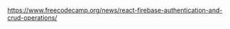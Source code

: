 <!-- FIREBASE -->
https://www.freecodecamp.org/news/react-firebase-authentication-and-crud-operations/